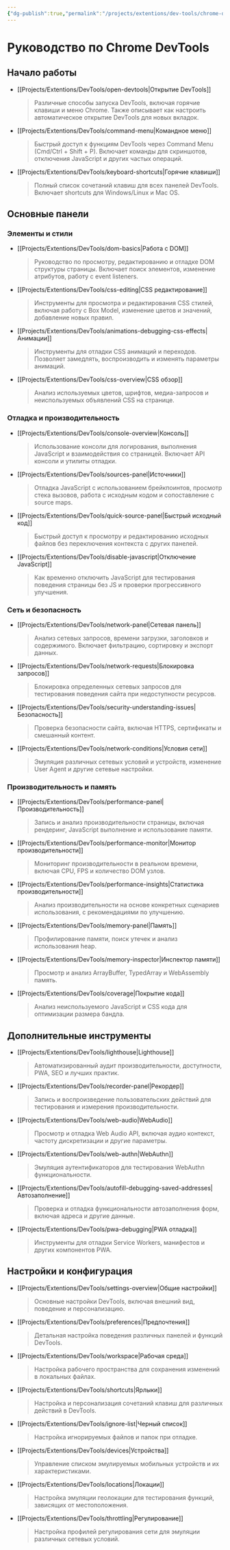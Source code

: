 ```yaml
---
{"dg-publish":true,"permalink":"/projects/extentions/dev-tools/chrome-dev-tools-index/"}
---
```


# Руководство по Chrome DevTools

## Начало работы
- [[Projects/Extentions/DevTools/open-devtools\|Открытие DevTools]]
  > Различные способы запуска DevTools, включая горячие клавиши и меню Chrome. Также описывает как настроить автоматическое открытие DevTools для новых вкладок.

- [[Projects/Extentions/DevTools/command-menu\|Командное меню]]
  > Быстрый доступ к функциям DevTools через Command Menu (Cmd/Ctrl + Shift + P). Включает команды для скриншотов, отключения JavaScript и других частых операций.

- [[Projects/Extentions/DevTools/keyboard-shortcuts\|Горячие клавиши]]
  > Полный список сочетаний клавиш для всех панелей DevTools. Включает shortcuts для Windows/Linux и Mac OS.

## Основные панели

### Элементы и стили
- [[Projects/Extentions/DevTools/dom-basics\|Работа с DOM]]
  > Руководство по просмотру, редактированию и отладке DOM структуры страницы. Включает поиск элементов, изменение атрибутов, работу с event listeners.

- [[Projects/Extentions/DevTools/css-editing\|CSS редактирование]]
  > Инструменты для просмотра и редактирования CSS стилей, включая работу с Box Model, изменение цветов и значений, добавление новых правил.

- [[Projects/Extentions/DevTools/animations-debugging-css-effects\|Анимации]]
  > Инструменты для отладки CSS анимаций и переходов. Позволяет замедлять, воспроизводить и изменять параметры анимаций.

- [[Projects/Extentions/DevTools/css-overview\|CSS обзор]]
  > Анализ используемых цветов, шрифтов, медиа-запросов и неиспользуемых объявлений CSS на странице.

### Отладка и производительность
- [[Projects/Extentions/DevTools/console-overview\|Консоль]]
  > Использование консоли для логирования, выполнения JavaScript и взаимодействия со страницей. Включает API консоли и утилиты отладки.

- [[Projects/Extentions/DevTools/sources-panel\|Источники]]
  > Отладка JavaScript с использованием брейкпоинтов, просмотр стека вызовов, работа с исходным кодом и сопоставление с source maps.

- [[Projects/Extentions/DevTools/quick-source-panel\|Быстрый исходный код]]
  > Быстрый доступ к просмотру и редактированию исходных файлов без переключения контекста с других панелей.

- [[Projects/Extentions/DevTools/disable-javascript\|Отключение JavaScript]]
  > Как временно отключить JavaScript для тестирования поведения страницы без JS и проверки прогрессивного улучшения.

### Сеть и безопасность
- [[Projects/Extentions/DevTools/network-panel\|Сетевая панель]]
  > Анализ сетевых запросов, времени загрузки, заголовков и содержимого. Включает фильтрацию, сортировку и экспорт данных.

- [[Projects/Extentions/DevTools/network-requests\|Блокировка запросов]]
  > Блокировка определенных сетевых запросов для тестирования поведения сайта при недоступности ресурсов.

- [[Projects/Extentions/DevTools/security-understanding-issues\|Безопасность]]
  > Проверка безопасности сайта, включая HTTPS, сертификаты и смешанный контент.

- [[Projects/Extentions/DevTools/network-conditions\|Условия сети]]
  > Эмуляция различных сетевых условий и устройств, изменение User Agent и другие сетевые настройки.

### Производительность и память
- [[Projects/Extentions/DevTools/performance-panel\|Производительность]]
  > Запись и анализ производительности страницы, включая рендеринг, JavaScript выполнение и использование памяти.

- [[Projects/Extentions/DevTools/performance-monitor\|Монитор производительности]]
  > Мониторинг производительности в реальном времени, включая CPU, FPS и количество DOM узлов.

- [[Projects/Extentions/DevTools/performance-insights\|Статистика производительности]]
  > Анализ производительности на основе конкретных сценариев использования, с рекомендациями по улучшению.

- [[Projects/Extentions/DevTools/memory-panel\|Память]]
  > Профилирование памяти, поиск утечек и анализ использования heap.

- [[Projects/Extentions/DevTools/memory-inspector\|Инспектор памяти]]
  > Просмотр и анализ ArrayBuffer, TypedArray и WebAssembly память.

- [[Projects/Extentions/DevTools/coverage\|Покрытие кода]]
  > Анализ неиспользуемого JavaScript и CSS кода для оптимизации размера бандла.

## Дополнительные инструменты
- [[Projects/Extentions/DevTools/lighthouse\|Lighthouse]]
  > Автоматизированный аудит производительности, доступности, PWA, SEO и лучших практик.

- [[Projects/Extentions/DevTools/recorder-panel\|Рекордер]]
  > Запись и воспроизведение пользовательских действий для тестирования и измерения производительности.

- [[Projects/Extentions/DevTools/web-audio\|WebAudio]]
  > Просмотр и отладка Web Audio API, включая аудио контекст, частоту дискретизации и другие параметры.

- [[Projects/Extentions/DevTools/web-authn\|WebAuthn]]
  > Эмуляция аутентификаторов для тестирования WebAuthn функциональности.

- [[Projects/Extentions/DevTools/autofill-debugging-saved-addresses\|Автозаполнение]]
  > Проверка и отладка функциональности автозаполнения форм, включая адреса и другие данные.

- [[Projects/Extentions/DevTools/pwa-debugging\|PWA отладка]]
  > Инструменты для отладки Service Workers, манифестов и других компонентов PWA.

## Настройки и конфигурация
- [[Projects/Extentions/DevTools/settings-overview\|Общие настройки]]
  > Основные настройки DevTools, включая внешний вид, поведение и персонализацию.

- [[Projects/Extentions/DevTools/preferences\|Предпочтения]]
  > Детальная настройка поведения различных панелей и функций DevTools.

- [[Projects/Extentions/DevTools/workspace\|Рабочая среда]]
  > Настройка рабочего пространства для сохранения изменений в локальных файлах.

- [[Projects/Extentions/DevTools/shortcuts\|Ярлыки]]
  > Настройка и персонализация сочетаний клавиш для различных действий в DevTools.

- [[Projects/Extentions/DevTools/ignore-list\|Черный список]]
  > Настройка игнорируемых файлов и папок при отладке.

- [[Projects/Extentions/DevTools/devices\|Устройства]]
  > Управление списком эмулируемых мобильных устройств и их характеристиками.

- [[Projects/Extentions/DevTools/locations\|Локации]]
  > Настройка эмуляции геолокации для тестирования функций, зависящих от местоположения.

- [[Projects/Extentions/DevTools/throttling\|Регулирование]]
  > Настройка профилей регулирования сети для эмуляции различных сетевых условий. 